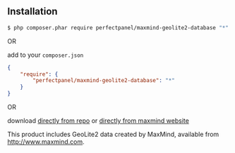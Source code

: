 ## Installation

```bash
$ php composer.phar require perfectpanel/maxmind-geolite2-database "*"
```

OR 

add to your `composer.json`

```json
{
    "require": {
        "perfectpanel/maxmind-geolite2-database": "*"
    }
}
```

OR

download [directly from repo](https://github.com/perfectpanel/maxmind-geolite2-database/archive/master.zip) or [directly from maxmind website](http://dev.maxmind.com/geoip/geoip2/geolite2/)

This product includes GeoLite2 data created by MaxMind, available from
<a href="http://www.maxmind.com">http://www.maxmind.com</a>.
